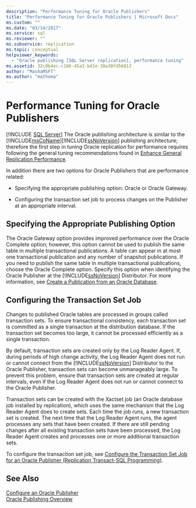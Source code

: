 ```yaml
---
description: "Performance Tuning for Oracle Publishers"
title: "Performance Tuning for Oracle Publishers | Microsoft Docs"
ms.custom: ""
ms.date: "03/14/2017"
ms.service: sql
ms.reviewer: ""
ms.subservice: replication
ms.topic: conceptual
helpviewer_keywords: 
  - "Oracle publishing [SQL Server replication], performance tuning"
ms.assetid: 32c0b4ec-c166-45a3-b41e-38a30fd56813
author: "MashaMSFT"
ms.author: "mathoma"
---
```

# Performance Tuning for Oracle Publishers
[!INCLUDE [SQL Server](../../../includes/applies-to-version/sqlserver.md)]
  The Oracle publishing architecture is similar to the [!INCLUDE[msCoName](../../../includes/msconame-md.md)][!INCLUDE[ssNoVersion](../../../includes/ssnoversion-md.md)] publishing architecture; therefore the first step in tuning Oracle replication for performance requires following the general tuning recommendations found in [Enhance General Replication Performance](../../../relational-databases/replication/administration/enhance-general-replication-performance.md).  
  
 In addition there are two options for Oracle Publishers that are performance related:  
  
-   Specifying the appropriate publishing option: Oracle or Oracle Gateway.  
  
-   Configuring the transaction set job to process changes on the Publisher at an appropriate interval.  
  
## Specifying the Appropriate Publishing Option  
 The Oracle Gateway option provides improved performance over the Oracle Complete option; however, this option cannot be used to publish the same table in multiple transactional publications. A table can appear in at most one transactional publication and any number of snapshot publications. If you need to publish the same table in multiple transactional publications, choose the Oracle Complete option. Specify this option when identifying the Oracle Publisher at the [!INCLUDE[ssNoVersion](../../../includes/ssnoversion-md.md)] Distributor. For more information, see [Create a Publication from an Oracle Database](../../../relational-databases/replication/publish/create-a-publication-from-an-oracle-database.md).  
  
## Configuring the Transaction Set Job  
 Changes to published Oracle tables are processed in groups called transaction sets. To ensure transactional consistency, each transaction set is committed as a single transaction at the distribution database. If the transaction set becomes too large, it cannot be processed efficiently as a single transaction.  
  
 By default, transaction sets are created only by the Log Reader Agent. If, during periods of high change activity, the Log Reader Agent does not run or cannot connect from the [!INCLUDE[ssNoVersion](../../../includes/ssnoversion-md.md)] Distributor to the Oracle Publisher, transaction sets can become unmanageably large. To prevent this problem, ensure that transaction sets are created at regular intervals, even if the Log Reader Agent does not run or cannot connect to the Oracle Publisher.  
  
 Transaction sets can be created with the Xactset job (an Oracle database job installed by replication), which uses the same mechanism that the Log Reader Agent does to create sets. Each time the job runs, a new transaction set is created. The next time that the Log Reader Agent runs, the agent processes any sets that have been created. If there are still pending changes after all existing transaction sets have been processed, the Log Reader Agent creates and processes one or more additional transaction sets.  
  
 To configure the transaction set job, see [Configure the Transaction Set Job for an Oracle Publisher &#40;Replication Transact-SQL Programming&#41;](../../../relational-databases/replication/administration/configure-the-transaction-set-job-for-an-oracle-publisher.md).  
  
## See Also  
 [Configure an Oracle Publisher](../../../relational-databases/replication/non-sql/configure-an-oracle-publisher.md)   
 [Oracle Publishing Overview](../../../relational-databases/replication/non-sql/oracle-publishing-overview.md)  
  
  
